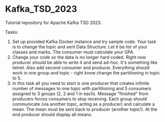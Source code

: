 # Kafka_TSD_2023

Tutorial repository for Apache Kafka TSD 2023.

Tasks:
1. Set up provided Kafka Docker instance and try sample code. Your task is to change the topic and sent Data Structure. Let it be list of your classes and marks. The consumer must calculate your GPA.
2. Change your code so the data is no longer hard coded. Right now producer should be able to write it and send ad-hoc. It's something like telnet. Also add second consumer and producer. Everything should work in one group and topic - right know change the partitioning in topic to 5. 
3. In this task all you need to start is one producer that creates infinite number of messages to one topic with partitioning and 5 consumers assigned to 3 groups (2, 2 and 1 in each). Message "finished" from producers forces consumers to stop receiving. Each group should communicate (via another topic, acting as a producer)  and calculate a mean. The mean must be sent back to producer (another topic!). At the end producer should display all means. 
